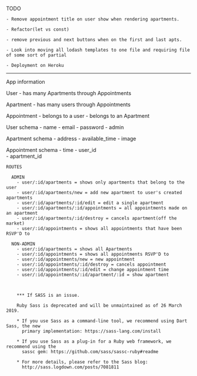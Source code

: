 TODO

    - Remove appointment title on user show when rendering apartments.

    - Refactor(let vs const)

    - remove previous and next buttons when on the first and last apts.

    - Look into moving all lodash templates to one file and requiring file of some sort of partial

    - Deployment on Heroku

----------------------------------------------------------------

App information

User
    - has many Apartments through Appointments

Apartment
    - has many users through Appointments

Appointment
    - belongs to a user
    - belongs to an Apartment    

User schema
    - name
    - email
    - password
    - admin

Apartment schema
    - address
    - available_time
    - image

Appointment schema
    - time
    - user_id   
    - apartment_id



    ROUTES

      ADMIN
        - user/:id/apartments = shows only apartments that belong to the user
        - user/:id/apartments/new = add new apartment to user's created apartments
        - user/:id/apartments/:id/edit = edit a single apartment
        - user/:id/apartments/:id/appointments = all appointments made on an apartment
        - user/:id/apartments/:id/destroy = cancels apartment(off the market)
        - user/:id/appointments = shows all appointments that have been RSVP'D to

      NON-ADMIN
        - user/:id/apartments = shows all Apartments
        - user/:id/appointments = shows all appointments RSVP'D to
        - user/:id/appointments/new = new appointment
        - user/:id/appointments/:id/destroy = cancels appointment
        - user/:id/appointments/:id/edit = change appointment time
        - user/:id/appointments/:id/apartment/:id = show apartment



        *** If SASS is an issue.

        Ruby Sass is deprecated and will be unmaintained as of 26 March 2019.

        * If you use Sass as a command-line tool, we recommend using Dart Sass, the new
          primary implementation: https://sass-lang.com/install

        * If you use Sass as a plug-in for a Ruby web framework, we recommend using the
          sassc gem: https://github.com/sass/sassc-ruby#readme

        * For more details, please refer to the Sass blog:
          http://sass.logdown.com/posts/7081811
